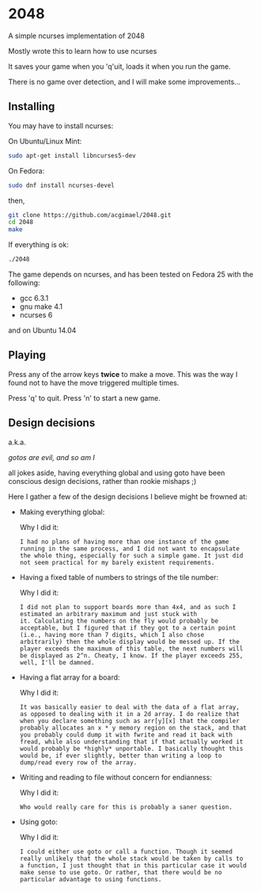 # 2048

A simple ncurses implementation of 2048

Mostly wrote this to learn how to use ncurses

It saves your game when you 'q'uit, loads it when you run the game.

There is no game over detection, and I will make some improvements...

## Installing

You may have to install ncurses:

On Ubuntu/Linux Mint:
```sh
sudo apt-get install libncurses5-dev
```

On Fedora:
```sh
sudo dnf install ncurses-devel
```

then,

```sh
git clone https://github.com/acgimael/2048.git
cd 2048
make
```

If everything is ok:
```sh
./2048
```

The game depends on ncurses, and has been tested on Fedora 25 with the
following:

- gcc 6.3.1
- gnu make 4.1
- ncurses 6

and on Ubuntu 14.04

## Playing

Press any of the arrow keys **twice** to make a move. This was the way
I found not to have the move triggered multiple times.

Press 'q' to quit.
Press 'n' to start a new game.

## Design decisions

a.k.a.

*gotos are evil, and so am I*

all jokes aside, having everything global and using goto have been
conscious design decisions, rather than rookie mishaps ;)

Here I gather a few of the design decisions I believe might be frowned
at:

- Making everything global:

  Why I did it:

      I had no plans of having more than one instance of the game
      running in the same process, and I did not want to encapsulate
      the whole thing, especially for such a simple game. It just did
      not seem practical for my barely existent requirements.

- Having a fixed table of numbers to strings of the tile number:

  Why I did it:

      I did not plan to support boards more than 4x4, and as such I
      estimated an arbitrary maximum and just stuck with
      it. Calculating the numbers on the fly would probably be
      acceptable, but I figured that if they got to a certain point
      (i.e., having more than 7 digits, which I also chose
      arbitrarily) then the whole display would be messed up. If the
      player exceeds the maximum of this table, the next numbers will
      be displayed as 2^n. Cheaty, I know. If the player exceeds 255,
      well, I'll be damned.

- Having a flat array for a board:

  Why I did it:

      It was basically easier to deal with the data of a flat array,
      as opposed to dealing with it in a 2d array. I do realize that
      when you declare something such as arr[y][x] that the compiler
      probably allocates an x * y memory region on the stack, and that
      you probably could dump it with fwrite and read it back with
      fread, while also understanding that if that actually worked it
      would probably be *highly* unportable. I basically thought this
      would be, if ever slightly, better than writing a loop to
      dump/read every row of the array.

- Writing and reading to file without concern for endianness:

  Why I did it:

      Who would really care for this is probably a saner question.

- Using goto:

  Why I did it:

      I could either use goto or call a function. Though it seemed
      really unlikely that the whole stack would be taken by calls to
      a function, I just thought that in this particular case it would
      make sense to use goto. Or rather, that there would be no
      particular advantage to using functions.
